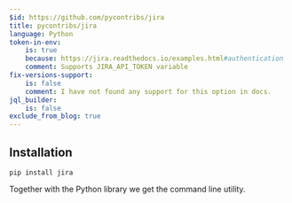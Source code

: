 ```yaml
---
$id: https://github.com/pycontribs/jira
title: pycontribs/jira
language: Python
token-in-env:
    is: true
    because: https://jira.readthedocs.io/examples.html#authentication
    comment: Supports JIRA_API_TOKEN variable
fix-versions-support:
    is: false
    comment: I have not found any support for this option in docs.
jql_builder:
    is: false
exclude_from_blog: true
---
```


## Installation

```shell
pip install jira
```

Together with the Python library we get the command line utility.
